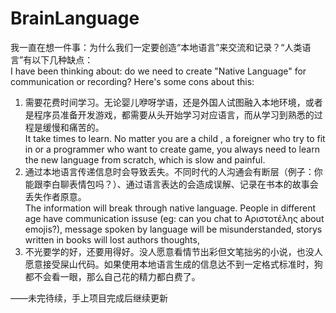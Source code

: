 # BrainLanguage

我一直在想一件事：为什么我们一定要创造“本地语言”来交流和记录？“人类语言”有以下几种缺点：  
I have been thinking about: do we need to create "Native Language" for communication or recording? Here's some cons about this:

1. 需要花费时间学习。无论婴儿咿呀学语，还是外国人试图融入本地环境，或者是程序员准备开发游戏，都需要从头开始学习对应语言，而从学习到熟悉的过程是缓慢和痛苦的。  
It take times to learn. No matter you are a child , a foreigner who try to fit in or a programmer who want to create game, you always need to learn the new language from scratch, which is slow and painful.
2. 通过本地语言传递信息时会导致丢失。不同时代的人沟通会有断层（例子：你能跟李白聊表情包吗？）、通过语言表达的会造成误解、记录在书本的故事会丢失作者原意。  
The information will break through native language. People in different age have communication issuse (eg: can you chat to Αριστοτέλης about emojis?), message spoken by language will be misunderstanded, storys written in books will lost authors thoughts,
3. 不光要学的好，还要用得好。没人愿意看情节出彩但文笔拙劣的小说，也没人愿意接受屎山代码。如果使用本地语言生成的信息达不到一定格式标准时，狗都不会看一眼，那么自己花的精力都白费了。


——未完待续，手上项目完成后继续更新
